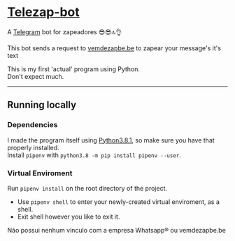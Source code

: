 # [Telezap-bot](https://t.me/Zapeador_Bot)

A [Telegram](https://telegram.org/) bot for zapeadores 😎😎🔝👌

This bot sends a request to [vemdezapbe.be](http://vemdezapbe.be/) to zapear your message's it's text

This is my first 'actual' program using Python.  
Don't expect much.

---

## Running locally
### Dependencies
I made the program itself using [Python3.8.1](https://www.python.org/downloads/release/python-381/), so make sure you have that properly installed.  
Install `pipenv` with `python3.8 -m pip install pipenv --user`.

### Virtual Enviroment
Run `pipenv install` on the root directory of the project.  
* Use `pipenv shell` to enter your newly-created virtual enviroment, as a shell.  
* Exit shell however you like to exit it.


Não possui nenhum vínculo com a empresa Whatsapp® ou vemdezapbe.be
